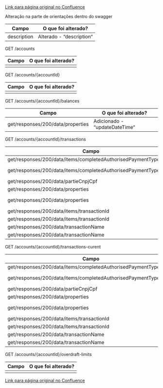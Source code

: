 [Link para página original no Confluence](https://openfinancebrasil.atlassian.net/wiki/spaces/OF/pages/157450418)

Alteração na parte de orientações dentro do swagger

| **Campo** | **O que foi alterado?** |
| --- | --- |
| description | Alterado - “description“ |

 GET /accounts

| **Campo** | **O que foi alterado?** |
| --- | --- |
|  |  |

 GET /accounts/{accountId}

| **Campo** | **O que foi alterado?** |
| --- | --- |
|  |  |

 GET /accounts/{accountId}/balances

| **Campo** | **O que foi alterado?** |
| --- | --- |
| get/responses/200/data/properties | Adicionado - “updateDateTime“ |

 GET /accounts/{accountId}/transactions

| **Campo** | **O que foi alterado?** |
| --- | --- |
| get/responses/200/data/items/completedAuthorisedPaymentType | Alterado - “description“ |
| get/responses/200/data/items/completedAuthorisedPaymentType/enum | Adicionado - "TRANSACAO\_PROCESSANDO" |
| get/responses/200/data/partieCnpjCpf | Alterado - “description“ |
| get/responses/200/data/properties | Removido -  “transactionDate“ |
| get/responses/200/data/properties | Adicionado - “transactionDateTime“ |
| get/responses/200/data/items/transactionId | Alterado - “description“ |
| get/responses/200/data/items/transactionId | Alterado - “Mandatoriedade“ |
| get/responses/200/data/transactionName | Alterado - “description“ |
| get/responses/200/data/transactionName | Alterado - “maxLength“ |

 GET /accounts/{accountId}/transactions-curent

| **Campo** | **O que foi alterado?** |
| --- | --- |
| get/responses/200/data/items/completedAuthorisedPaymentType | Alterado - “description“ |
| get/responses/200/data/items/completedAuthorisedPaymentType/enum | Adicionado - "TRANSACAO\_PROCESSANDO" |
| get/responses/200/data/partieCnpjCpf | Alterado - “description“ |
| get/responses/200/data/properties | Removido -  “transactionDate“ |
| get/responses/200/data/properties | Adicionado - “transactionDateTime“ |
| get/responses/200/data/items/transactionId | Alterado - “description“ |
| get/responses/200/data/items/transactionId | Alterado - “Mandatoriedade“ |
| get/responses/200/data/transactionName | Alterado - “description“ |
| get/responses/200/data/transactionName | Alterado - “maxLength“ |

 GET /accounts/{accountId}/overdraft-limits

| **Campo** | **O que foi alterado?** |
| --- | --- |
|  |  |

[Link para página original no Confluence](https://openfinancebrasil.atlassian.net/wiki/spaces/OF/pages/157450418)
